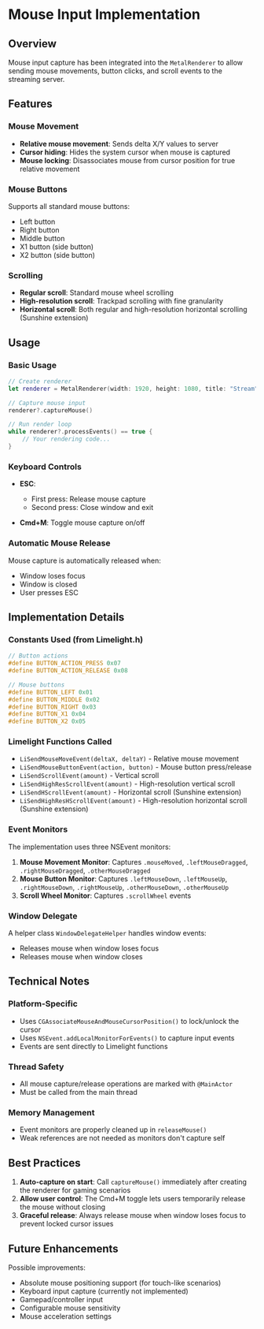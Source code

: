 # Mouse Input Implementation

## Overview
Mouse input capture has been integrated into the `MetalRenderer` to allow sending mouse movements, button clicks, and scroll events to the streaming server.

## Features

### Mouse Movement
- **Relative mouse movement**: Sends delta X/Y values to server
- **Cursor hiding**: Hides the system cursor when mouse is captured
- **Mouse locking**: Disassociates mouse from cursor position for true relative movement

### Mouse Buttons
Supports all standard mouse buttons:
- Left button
- Right button
- Middle button
- X1 button (side button)
- X2 button (side button)

### Scrolling
- **Regular scroll**: Standard mouse wheel scrolling
- **High-resolution scroll**: Trackpad scrolling with fine granularity
- **Horizontal scroll**: Both regular and high-resolution horizontal scrolling (Sunshine extension)

## Usage

### Basic Usage
```swift
// Create renderer
let renderer = MetalRenderer(width: 1920, height: 1080, title: "Stream")

// Capture mouse input
renderer?.captureMouse()

// Run render loop
while renderer?.processEvents() == true {
    // Your rendering code...
}
```

### Keyboard Controls

- **ESC**: 
  - First press: Release mouse capture
  - Second press: Close window and exit
  
- **Cmd+M**: Toggle mouse capture on/off

### Automatic Mouse Release

Mouse capture is automatically released when:
- Window loses focus
- Window is closed
- User presses ESC

## Implementation Details

### Constants Used (from Limelight.h)
```c
// Button actions
#define BUTTON_ACTION_PRESS 0x07
#define BUTTON_ACTION_RELEASE 0x08

// Mouse buttons
#define BUTTON_LEFT 0x01
#define BUTTON_MIDDLE 0x02
#define BUTTON_RIGHT 0x03
#define BUTTON_X1 0x04
#define BUTTON_X2 0x05
```

### Limelight Functions Called
- `LiSendMouseMoveEvent(deltaX, deltaY)` - Relative mouse movement
- `LiSendMouseButtonEvent(action, button)` - Mouse button press/release
- `LiSendScrollEvent(amount)` - Vertical scroll
- `LiSendHighResScrollEvent(amount)` - High-resolution vertical scroll
- `LiSendHScrollEvent(amount)` - Horizontal scroll (Sunshine extension)
- `LiSendHighResHScrollEvent(amount)` - High-resolution horizontal scroll (Sunshine extension)

### Event Monitors
The implementation uses three NSEvent monitors:
1. **Mouse Movement Monitor**: Captures `.mouseMoved`, `.leftMouseDragged`, `.rightMouseDragged`, `.otherMouseDragged`
2. **Mouse Button Monitor**: Captures `.leftMouseDown`, `.leftMouseUp`, `.rightMouseDown`, `.rightMouseUp`, `.otherMouseDown`, `.otherMouseUp`
3. **Scroll Wheel Monitor**: Captures `.scrollWheel` events

### Window Delegate
A helper class `WindowDelegateHelper` handles window events:
- Releases mouse when window loses focus
- Releases mouse when window closes

## Technical Notes

### Platform-Specific
- Uses `CGAssociateMouseAndMouseCursorPosition()` to lock/unlock the cursor
- Uses `NSEvent.addLocalMonitorForEvents()` to capture input events
- Events are sent directly to Limelight functions

### Thread Safety
- All mouse capture/release operations are marked with `@MainActor`
- Must be called from the main thread

### Memory Management
- Event monitors are properly cleaned up in `releaseMouse()`
- Weak references are not needed as monitors don't capture self

## Best Practices

1. **Auto-capture on start**: Call `captureMouse()` immediately after creating the renderer for gaming scenarios
2. **Allow user control**: The Cmd+M toggle lets users temporarily release the mouse without closing
3. **Graceful release**: Always release mouse when window loses focus to prevent locked cursor issues

## Future Enhancements

Possible improvements:
- Absolute mouse positioning support (for touch-like scenarios)
- Keyboard input capture (currently not implemented)
- Gamepad/controller input
- Configurable mouse sensitivity
- Mouse acceleration settings
